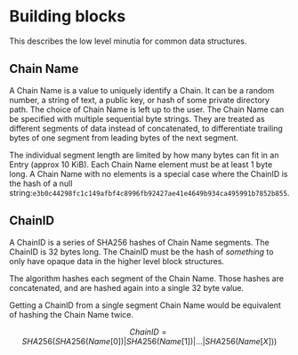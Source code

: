 # Building blocks

This describes the low level minutia for common data structures.

## Chain Name

A Chain Name is a value to uniquely identify a Chain. It can be a random number, a string of text, a public key, or hash of some private directory path. The choice of Chain Name is left up to the user. The Chain Name can be specified with multiple sequential byte strings. They are treated as different segments of data instead of concatenated, to differentiate trailing bytes of one segment from leading bytes of the next segment.

The individual segment length are limited by how many bytes can fit in an Entry \(approx 10 KiB\). Each Chain Name element must be at least 1 byte long. A Chain Name with no elements is a special case where the ChainID is the hash of a null string:`e3b0c44298fc1c149afbf4c8996fb92427ae41e4649b934ca495991b7852b855`.

## ChainID

A ChainID is a series of SHA256 hashes of Chain Name segments. The ChainID is 32 bytes long. The ChainID must be the hash of _something_ to only have opaque data in the higher level block structures.

The algorithm hashes each segment of the Chain Name. Those hashes are concatenated, and are hashed again into a single 32 byte value.

Getting a ChainID from a single segment Chain Name would be equivalent of hashing the Chain Name twice.

$$
ChainID = SHA256( SHA256(Name[0]) | SHA256(Name[1]) | ... | SHA256(Name[X]) )
$$

## 

